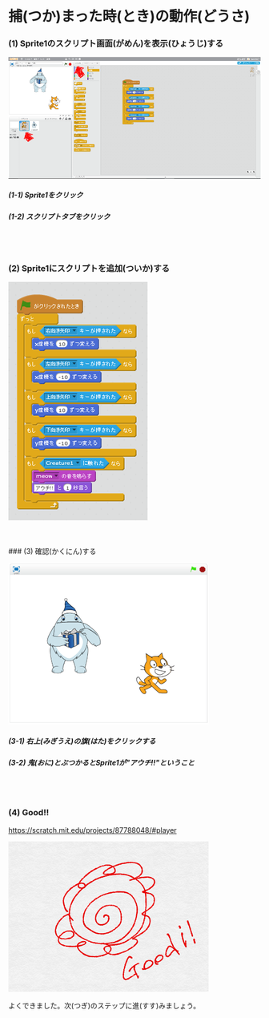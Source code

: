 # 捕(つか)まった時(とき)の動作(どうさ)


### (1) Sprite1のスクリプト画面(がめん)を表示(ひょうじ)する
![](v01.png)
##### (1-1) Sprite1をクリック
##### (1-2) スクリプトタブをクリック
<br>
<br>

### (2) Sprite1にスクリプトを追加(ついか)する

![](vs01.png)

<br>
<br>
### (3) 確認(かくにん)する

![](con01.png)

##### (3-1) 右上(みぎうえ)の旗(はた)をクリックする
##### (3-2) 鬼(おに)とぶつかるとSprite1が"アウチ!!"ということ


<br>
<br>

### (4) Good!!

https://scratch.mit.edu/projects/87788048/#player

![](../good.png)

よくできました。次(つぎ)のステップに進(すす)みましょう。

<br>
<br>